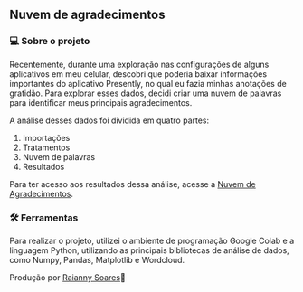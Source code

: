 ## Nuvem de agradecimentos 

### 💻 Sobre o projeto

Recentemente, durante uma exploração nas configurações de alguns aplicativos em meu celular, descobri que poderia baixar informações importantes do aplicativo Presently, no qual eu fazia minhas anotações de gratidão. Para explorar esses dados, decidi criar uma nuvem de palavras para identificar meus principais agradecimentos.

A análise desses dados foi dividida em quatro partes: 
1. Importações
2. Tratamentos
3. Nuvem de palavras 
4. Resultados 

Para ter acesso aos resultados dessa análise, acesse a [Nuvem de Agradecimentos](https://github.com/raiannysoares/nuvem_de_agradecimentos/blob/main/analise_agradecimento.ipynb).

### 🛠 Ferramentas 

Para realizar o projeto, utilizei o ambiente de programação Google Colab e a linguagem Python, utilizando as principais bibliotecas de análise de dados, como Numpy, Pandas, Matplotlib e Wordcloud.

Produção por [Raianny Soares](https://www.linkedin.com/in/raiannysoares/)🦋
